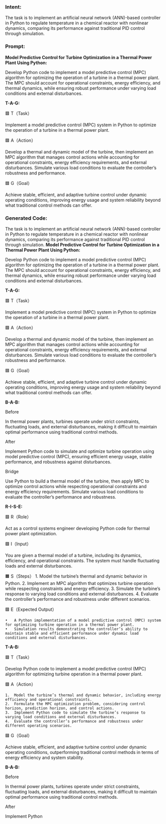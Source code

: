 ### Intent:
The task is to implement an artificial neural network (ANN)-based controller in Python to regulate temperature in a chemical reactor with nonlinear dynamics, comparing its performance against traditional PID control through simulation.

### Prompt:
**Model Predictive Control for Turbine Optimization in a Thermal Power Plant Using Python:**

Develop Python code to implement a model predictive control (MPC) algorithm for optimizing the operation of a turbine in a thermal power plant. The MPC should account for operational constraints, energy efficiency, and thermal dynamics, while ensuring robust performance under varying load conditions and external disturbances.

**T-A-G:**

🟥 T（Task）

Implement a model predictive control (MPC) system in Python to optimize the operation of a turbine in a thermal power plant.

🟩 A（Action）

Develop a thermal and dynamic model of the turbine, then implement an MPC algorithm that manages control actions while accounting for operational constraints, energy efficiency requirements, and external disturbances. Simulate various load conditions to evaluate the controller’s robustness and performance.

🟦 G（Goal）

Achieve stable, efficient, and adaptive turbine control under dynamic operating conditions, improving energy usage and system reliability beyond what traditional control methods can offer.

### Generated Code:
The task is to implement an artificial neural network (ANN)-based controller in Python to regulate temperature in a chemical reactor with nonlinear dynamics, comparing its performance against traditional PID control through simulation.
**Model Predictive Control for Turbine Optimization in a Thermal Power Plant Using Python:**

Develop Python code to implement a model predictive control (MPC) algorithm for optimizing the operation of a turbine in a thermal power plant. The MPC should account for operational constraints, energy efficiency, and thermal dynamics, while ensuring robust performance under varying load conditions and external disturbances.

**T-A-G:**

🟥 T（Task）

Implement a model predictive control (MPC) system in Python to optimize the operation of a turbine in a thermal power plant.

🟩 A（Action）

Develop a thermal and dynamic model of the turbine, then implement an MPC algorithm that manages control actions while accounting for operational constraints, energy efficiency requirements, and external disturbances. Simulate various load conditions to evaluate the controller’s robustness and performance.

🟦 G（Goal）

Achieve stable, efficient, and adaptive turbine control under dynamic operating conditions, improving energy usage and system reliability beyond what traditional control methods can offer.  

**B-A-B:**

Before

In thermal power plants, turbines operate under strict constraints, fluctuating loads, and external disturbances, making it difficult to maintain optimal performance using traditional control methods.

After

Implement Python code to simulate and optimize turbine operation using model predictive control (MPC), ensuring efficient energy usage, stable performance, and robustness against disturbances.

Bridge

Use Python to build a thermal model of the turbine, then apply MPC to optimize control actions while respecting operational constraints and energy efficiency requirements. Simulate various load conditions to evaluate the controller’s performance and robustness.

**R-I-S-E:**

🟥 R（Role）

Act as a control systems engineer developing Python code for thermal power plant optimization.

🟩 I（Input）

You are given a thermal model of a turbine, including its dynamics, efficiency, and operational constraints. The system must handle fluctuating loads and external disturbances.

🟧 S（Steps）
	1.	Model the turbine’s thermal and dynamic behavior in Python.
	2.	Implement an MPC algorithm that optimizes turbine operation while respecting constraints and energy efficiency.
	3.	Simulate the turbine’s response to varying load conditions and external disturbances.
	4.	Evaluate the controller’s performance and robustness under different scenarios.

🟩 E（Expected Output）

	•	A Python implementation of a model predictive control (MPC) system for optimizing turbine operation in a thermal power plant.
	•	Simulation results demonstrating the controller’s ability to maintain stable and efficient performance under dynamic load conditions and external disturbances.

**T-A-B:**

🟥 T（Task）

Develop Python code to implement a model predictive control (MPC) algorithm for optimizing turbine operation in a thermal power plant.

🟩 A（Action）

	1.	Model the turbine’s thermal and dynamic behavior, including energy efficiency and operational constraints.
	2.	Formulate the MPC optimization problem, considering control horizon, prediction horizon, and control actions.
	3.	Implement Python code to simulate the turbine’s response to varying load conditions and external disturbances.
	4.	Evaluate the controller’s performance and robustness under different operating scenarios.

🟦 G（Goal）

Achieve stable, efficient, and adaptive turbine control under dynamic operating conditions, outperforming traditional control methods in terms of energy efficiency and system stability.

**B-A-B:**

Before

In thermal power plants, turbines operate under strict constraints, fluctuating loads, and external disturbances, making it difficult to maintain optimal performance using traditional control methods.

After

Implement Python
